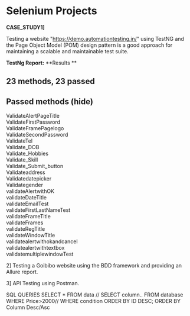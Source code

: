 # Selenium Projects
**CASE_STUDY1]** 

Testing a website "https://demo.automationtesting.in/" using TestNG and the Page Object Model (POM) design pattern is a good approach for maintaining a scalable and maintainable test suite.

**TestNg Report:**
**Results **
 ## 23 methods, 23 passed 
## Passed methods  (hide)     
 ValidateAlertPageTitle   
 ValidateFirstPassword   
 ValidateFramePagelogo   
 ValidateSecondPassword   
 ValidateTel   
 Validate_DOB   
 Validate_Hobbies   
 Validate_Skill   
 Validate_Submit_button   
 Validateaddress   
 Validatedatepicker   
 Validategender   
 validateAlertwithOK   
 validateDateTitle   
 validateEmailTest   
 validateFirstLastNameTest   
 validateFrameTitle   
 validateFrames   
 validateRegTitle   
 validateWindowTitle   
 validatealertwithokandcancel   
 validatealertwithtextbox   
 validatemultiplewindowTest  


2] Testing a  Goibibo website using the BDD framework and providing an Allure report.



3] API Testing using Postman.





SQL QUERIES
SELECT * FROM data  // SELECT column.. FROM database
WHERE Price>2000// WHERE condition
ORDER BY ID DESC; ORDER BY Column Desc/Asc


